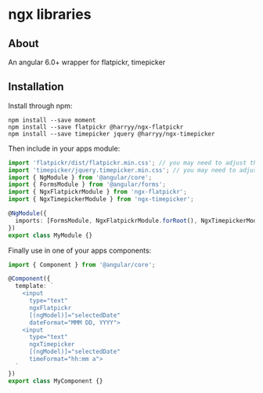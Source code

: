# ngx libraries

## About

An angular 6.0+ wrapper for flatpickr, timepicker

## Installation

Install through npm:

```
npm install --save moment
npm install --save flatpickr @harryy/ngx-flatpickr
npm install --save timepicker jquery @harryy/ngx-timepicker
```

Then include in your apps module:

```typescript
import 'flatpickr/dist/flatpickr.min.css'; // you may need to adjust the css import depending on your build tool
import 'timepicker/jquery.timepicker.min.css'; // you may need to adjust the css import depending on your build tool
import { NgModule } from '@angular/core';
import { FormsModule } from '@angular/forms';
import { NgxFlatpickrModule } from 'ngx-flatpickr';
import { NgxTimepickerModule } from 'ngx-timepicker';

@NgModule({
  imports: [FormsModule, NgxFlatpickrModule.forRoot(), NgxTimepickerModule.forRoot()]
})
export class MyModule {}
```

Finally use in one of your apps components:

```typescript
import { Component } from '@angular/core';

@Component({
  template: `
    <input 
      type="text" 
      ngxFlatpickr 
      [(ngModel)]="selectedDate" 
      dateFormat="MMM DD, YYYY">
    <input 
      type="text" 
      ngxTimepicker 
      [(ngModel)]="selectedDate" 
      timeFormat="hh:mm a">
  `
})
export class MyComponent {}
```
